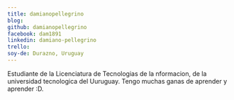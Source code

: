 ```yaml
---
title: damianopellegrino
blog:
github: damianopellegrino
facebook: dam1891
linkedin: damiano-pellegrino
trello:
soy-de: Durazno, Uruguay
---
```


Estudiante de la Licenciatura de Tecnologias de la nformacion, de la universidad tecnologica del Uuruguay.
Tengo muchas ganas de aprender y aprender :D.
